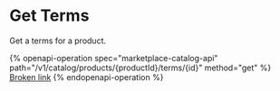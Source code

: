 # Get Terms

Get a terms for a product.

{% openapi-operation spec="marketplace-catalog-api" path="/v1/catalog/products/{productId}/terms/{id}" method="get" %}
[Broken link](broken-reference)
{% endopenapi-operation %}
